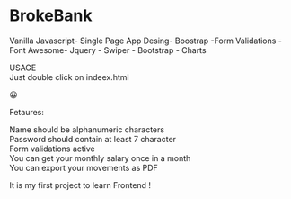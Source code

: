 # BrokeBank
Vanilla Javascript- Single Page App Desing- Boostrap -Form Validations - 
Font Awesome- Jquery - Swiper - Bootstrap - Charts

USAGE <br/>
Just double click on indeex.html <p>&#128512;</p>

Fetaures:

Name should be alphanumeric characters <br/>
Password should contain at least 7 character <br/>
Form validations active <br/>
You can get your monthly salary once in a month <br/>
You can export your movements as PDF  <br/>





It is my first project to learn Frontend !
